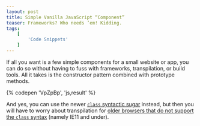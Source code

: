 ```yaml
---
layout: post
title: Simple Vanilla JavaScript “Component”
teaser: Frameworks? Who needs ’em! Kidding.
tags:
    [
        'Code Snippets'
    ]
---
```


If all you want is a few simple components for a small website or app, you can do so without having to fuss with frameworks, transpilation, or build tools. All it takes is the constructor pattern combined with prototype methods.

{% codepen 'VpZpBp', 'js,result' %}

And yes, you can use the newer [`class` syntactic sugar](https://developer.mozilla.org/en-US/docs/Web/JavaScript/Reference/Classes) instead, but then you will have to worry about transpilation for [older browsers that do not support the `class` syntax](https://caniuse.com/es6-class) (namely IE11 and under).
